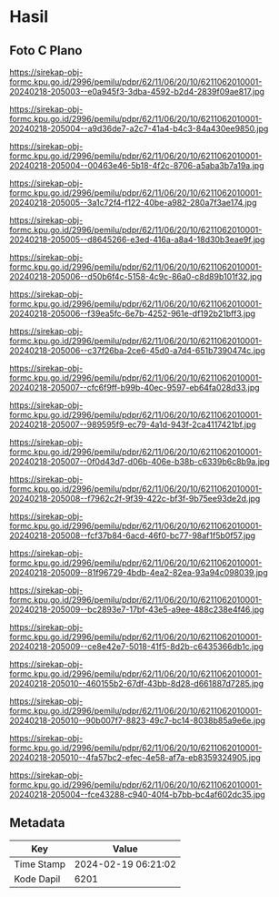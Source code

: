 # Hasil

## Foto C Plano

https://sirekap-obj-formc.kpu.go.id/2996/pemilu/pdpr/62/11/06/20/10/6211062010001-20240218-205003--e0a945f3-3dba-4592-b2d4-2839f09ae817.jpg

https://sirekap-obj-formc.kpu.go.id/2996/pemilu/pdpr/62/11/06/20/10/6211062010001-20240218-205004--a9d36de7-a2c7-41a4-b4c3-84a430ee9850.jpg

https://sirekap-obj-formc.kpu.go.id/2996/pemilu/pdpr/62/11/06/20/10/6211062010001-20240218-205004--00463e46-5b18-4f2c-8706-a5aba3b7a19a.jpg

https://sirekap-obj-formc.kpu.go.id/2996/pemilu/pdpr/62/11/06/20/10/6211062010001-20240218-205005--3a1c72f4-f122-40be-a982-280a7f3ae174.jpg

https://sirekap-obj-formc.kpu.go.id/2996/pemilu/pdpr/62/11/06/20/10/6211062010001-20240218-205005--d8645266-e3ed-416a-a8a4-18d30b3eae9f.jpg

https://sirekap-obj-formc.kpu.go.id/2996/pemilu/pdpr/62/11/06/20/10/6211062010001-20240218-205006--d50b6f4c-5158-4c9c-86a0-c8d89b101f32.jpg

https://sirekap-obj-formc.kpu.go.id/2996/pemilu/pdpr/62/11/06/20/10/6211062010001-20240218-205006--f39ea5fc-6e7b-4252-961e-df192b21bff3.jpg

https://sirekap-obj-formc.kpu.go.id/2996/pemilu/pdpr/62/11/06/20/10/6211062010001-20240218-205006--c37f26ba-2ce6-45d0-a7d4-651b7390474c.jpg

https://sirekap-obj-formc.kpu.go.id/2996/pemilu/pdpr/62/11/06/20/10/6211062010001-20240218-205007--cfc6f9ff-b99b-40ec-9597-eb64fa028d33.jpg

https://sirekap-obj-formc.kpu.go.id/2996/pemilu/pdpr/62/11/06/20/10/6211062010001-20240218-205007--989595f9-ec79-4a1d-943f-2ca4117421bf.jpg

https://sirekap-obj-formc.kpu.go.id/2996/pemilu/pdpr/62/11/06/20/10/6211062010001-20240218-205007--0f0d43d7-d06b-406e-b38b-c6339b6c8b9a.jpg

https://sirekap-obj-formc.kpu.go.id/2996/pemilu/pdpr/62/11/06/20/10/6211062010001-20240218-205008--f7962c2f-9f39-422c-bf3f-9b75ee93de2d.jpg

https://sirekap-obj-formc.kpu.go.id/2996/pemilu/pdpr/62/11/06/20/10/6211062010001-20240218-205008--fcf37b84-6acd-46f0-bc77-98af1f5b0f57.jpg

https://sirekap-obj-formc.kpu.go.id/2996/pemilu/pdpr/62/11/06/20/10/6211062010001-20240218-205009--81f96729-4bdb-4ea2-82ea-93a94c098039.jpg

https://sirekap-obj-formc.kpu.go.id/2996/pemilu/pdpr/62/11/06/20/10/6211062010001-20240218-205009--bc2893e7-17bf-43e5-a9ee-488c238e4f46.jpg

https://sirekap-obj-formc.kpu.go.id/2996/pemilu/pdpr/62/11/06/20/10/6211062010001-20240218-205009--ce8e42e7-5018-41f5-8d2b-c6435366db1c.jpg

https://sirekap-obj-formc.kpu.go.id/2996/pemilu/pdpr/62/11/06/20/10/6211062010001-20240218-205010--460155b2-67df-43bb-8d28-d661887d7285.jpg

https://sirekap-obj-formc.kpu.go.id/2996/pemilu/pdpr/62/11/06/20/10/6211062010001-20240218-205010--90b007f7-8823-49c7-bc14-8038b85a9e6e.jpg

https://sirekap-obj-formc.kpu.go.id/2996/pemilu/pdpr/62/11/06/20/10/6211062010001-20240218-205010--4fa57bc2-efec-4e58-af7a-eb8359324905.jpg

https://sirekap-obj-formc.kpu.go.id/2996/pemilu/pdpr/62/11/06/20/10/6211062010001-20240218-205004--fce43288-c940-40f4-b7bb-bc4af602dc35.jpg


## Metadata

| Key        | Value               |
| ---------- | ------------------- |
| Time Stamp | 2024-02-19 06:21:02 |
| Kode Dapil | 6201                |



